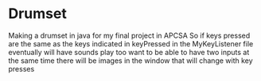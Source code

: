 # Drumset
Making a drumset in java for my final project in APCSA
So if keys pressed are the same as the keys indicated in keyPressed in the MyKeyListener file
eventually will have sounds play too
want to be able to have two inputs at the same time
there will be images in the window that will change with key presses
